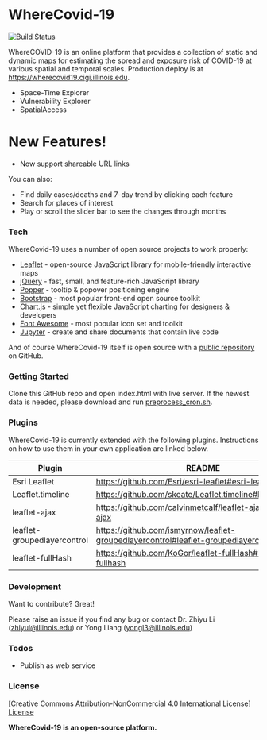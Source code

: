 # WhereCovid-19

[![Build Status](https://travis-ci.org/joemccann/dillinger.svg?branch=master)](https://travis-ci.org/joemccann/dillinger)

WhereCOVID-19 is an online platform that provides a collection of static and dynamic maps for estimating the spread and exposure risk of COVID-19 at various spatial and temporal scales. Production deploy is at https://wherecovid19.cigi.illinois.edu.

  - Space-Time Explorer
  - Vulnerability Explorer
  - SpatialAccess

# New Features!

  - Now support shareable URL links


You can also:
  - Find daily cases/deaths and 7-day trend by clicking each feature
  - Search for places of interest
  - Play or scroll the slider bar to see the changes through months


### Tech

WhereCovid-19 uses a number of open source projects to work properly:

* [Leaflet] - open-source JavaScript library for mobile-friendly interactive maps
* [jQuery] - fast, small, and feature-rich JavaScript library
* [Popper] - tooltip & popover positioning engine
* [Bootstrap] - most popular front-end open source toolkit
* [Chart.js] - simple yet flexible JavaScript charting for designers & developers
* [Font Awesome] - most popular icon set and toolkit
* [Jupyter] - create and share documents that contain live code

And of course WhereCovid-19 itself is open source with a [public repository][wherecovid19_webapp]
 on GitHub.

### Getting Started

Clone this GitHub repo and open index.html with live server. 
If the newest data is needed, please download and run [preprocess_cron.sh][cronjob].

### Plugins

WhereCovid-19 is currently extended with the following plugins. Instructions on how to use them in your own application are linked below.

| Plugin | README |
| ------ | ------ |
| Esri Leaflet | https://github.com/Esri/esri-leaflet#esri-leaflet |
| Leaflet.timeline | https://github.com/skeate/Leaflet.timeline#leaflettimeline |
| leaflet-ajax | https://github.com/calvinmetcalf/leaflet-ajax#leaflet-ajax |
| leaflet-groupedlayercontrol | https://github.com/ismyrnow/leaflet-groupedlayercontrol#leaflet-groupedlayercontrol |
| leaflet-fullHash | https://github.com/KoGor/leaflet-fullHash#leaflet-fullhash |


### Development

Want to contribute? Great!

Please raise an issue if you find any bug or contact Dr. Zhiyu Li (zhiyul@illinois.edu) or Yong Liang (yongl3@illinois.edu)


### Todos

 - Publish as web service


### License

[Creative Commons Attribution-NonCommercial 4.0 International License] [License]

**WhereCovid-19 is an open-source platform.**

[//]: # (These are reference links used in the body of this note and get stripped out when the markdown processor does its job. There is no need to format nicely because it shouldn't be seen. Thanks SO - http://stackoverflow.com/questions/4823468/store-comments-in-markdown-syntax)


   [Leaflet]: <https://leafletjs.com>
   [jQuery]: <http://jquery.com>
   [Popper]: <https://popper.js.org>
   [Bootstrap]: <https://getbootstrap.com>
   [Chart.js]: <https://www.chartjs.org>
   [Font Awesome]: <https://fontawesome.com>
   [Jupyter]: <https://jupyter.org>
   [wherecovid19_webapp]: <https://github.com/cybergis/wherecovid19_webapp>
   [cronjob]: <https://github.com/cybergis/wherecovid19_webapp/blob/refactor/preprocessing/cronjob/preprocess_cron.sh>
   [License]: <https://creativecommons.org/licenses/by-nc/4.0>
   
